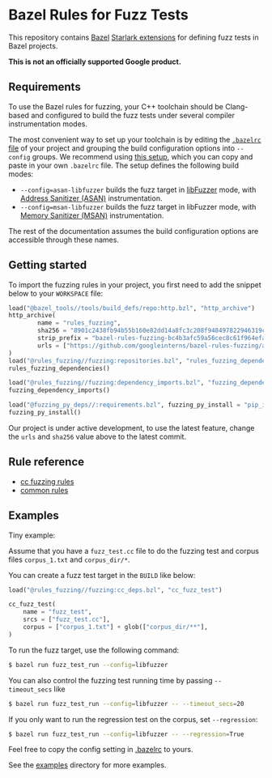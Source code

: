 # Bazel Rules for Fuzz Tests

This repository contains [Bazel](https://bazel.build/)
[Starlark extensions](https://docs.bazel.build/versions/master/skylark/concepts.html)
for defining fuzz tests in Bazel projects. 

**This is not an officially supported Google product.**

## Requirements

To use the Bazel rules for fuzzing, your C++ toolchain should be Clang-based and configured to build the fuzz tests under several compiler instrumentation modes.

The most convenient way to set up your toolchain is by editing the [`.bazelrc` file](https://docs.bazel.build/versions/master/guide.html#bazelrc-the-bazel-configuration-file) of your project and grouping the build configuration options into `--config` groups. We recommend using [this setup](/.bazelrc), which you can copy and paste in your own `.bazelrc` file. The setup defines the following build modes:

- `--config=asan-libfuzzer` builds the fuzz target in [libFuzzer](https://llvm.org/docs/LibFuzzer.html) mode, with [Address Sanitizer (ASAN)](https://clang.llvm.org/docs/AddressSanitizer.html) instrumentation.
- `--config=msan-libfuzzer` builds the fuzz target in libFuzzer mode, with [Memory Sanitizer (MSAN)](https://clang.llvm.org/docs/MemorySanitizer.html) instrumentation.

The rest of the documentation assumes the build configuration options are accessible through these names.

## Getting started

To import the fuzzing rules in your project, you first need to add the snippet below to your `WORKSPACE` file:

```python
load("@bazel_tools//tools/build_defs/repo:http.bzl", "http_archive")
http_archive(
        name = "rules_fuzzing",
        sha256 = "8901c2438fb94b55b160e82dd14a8fc3c208f948497822946319c60939c34c4f",
        strip_prefix = "bazel-rules-fuzzing-bc4b3afc59a56cec8c61f964efa93fa81e3eb6a8",
        urls = ["https://github.com/googleinterns/bazel-rules-fuzzing/archive/bc4b3afc59a56cec8c61f964efa93fa81e3eb6a8.zip"],
)
load("@rules_fuzzing//fuzzing:repositories.bzl", "rules_fuzzing_dependencies")
rules_fuzzing_dependencies()

load("@rules_fuzzing//fuzzing:dependency_imports.bzl", "fuzzing_dependency_imports")
fuzzing_dependency_imports()

load("@fuzzing_py_deps//:requirements.bzl", fuzzing_py_install = "pip_install")
fuzzing_py_install()
```

Our project is under active development, to use the latest feature, 
change the `urls` and `sha256` value above to the latest commit.

## Rule reference

* [cc fuzzing rules](fuzzing/cc_deps.bzl)
* [common rules](fuzzing/common.bzl)

## Examples

Tiny example:

Assume that you have a `fuzz_test.cc` file to do the fuzzing test and corpus files `corpus_1.txt` and `corpus_dir/*`.

You can create a fuzz test target in the `BUILD` like below:

```python
load("@rules_fuzzing//fuzzing:cc_deps.bzl", "cc_fuzz_test")

cc_fuzz_test(
    name = "fuzz_test",
    srcs = ["fuzz_test.cc"],
    corpus = ["corpus_1.txt"] + glob(["corpus_dir/**"],
)
```

To run the fuzz target, use the following command:

```sh
$ bazel run fuzz_test_run --config=libfuzzer
```

You can also control the fuzzing test running time by passing `--timeout_secs` like

```sh
$ bazel run fuzz_test_run --config=libfuzzer -- --timeout_secs=20
```

If you only want to run the regression test on the corpus, set `--regression`:

```sh
$ bazel run fuzz_test_run --config=libfuzzer -- --regression=True
```

Feel free to copy the config setting in [.bazelrc](https://github.com/googleinterns/bazel-rules-fuzzing/blob/master/.bazelrc) to yours.


See the [examples](https://github.com/googleinterns/bazel-rules-fuzzing/tree/master/examples)
directory for more examples.
